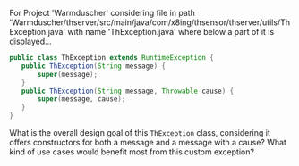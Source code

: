 For Project 'Warmduscher' considering file in path 'Warmduscher/thserver/src/main/java/com/x8ing/thsensor/thserver/utils/ThException.java' with name 'ThException.java' where below a part of it is displayed... 

```java
public class ThException extends RuntimeException {
   public ThException(String message) {
       super(message);
   }
   public ThException(String message, Throwable cause) {
       super(message, cause);
   }
}
```

What is the overall design goal of this `ThException` class, considering it offers constructors for both a message and a message with a cause? What kind of use cases would benefit most from this custom exception?